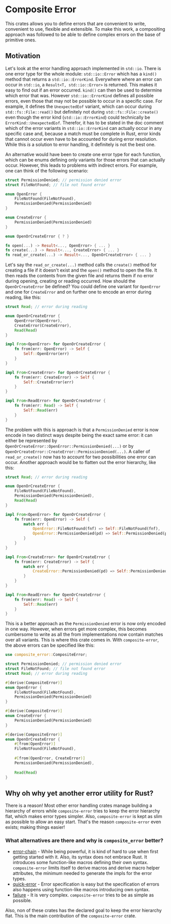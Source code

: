 # Composite Error

This crates allows you to define errors that are convenient to write, convenient to use, flexible and extensible. To make this work, a compositing approach was followed to be able to define complex errors on the base of primitive ones.

## Motivation

Let's look at the error handling approach implemented in `std::io`. There is one error type for the whole module: `std::io::Error` which has a `kind()` method that returns a `std::io::ErrorKind`. Everywhere where an error can occur in `std::io`, a `Result<T, std::io::Error>` is returned. This makes it easy to find out if an error occurred. `kind()` can then be used to determine which error that was. However `std::io::ErrorKind` defines all possible errors, even those that may not be possible to occur in a specific case. For example, it defines the `UnexpectedEof` variant, which can occur during `std::fs::File::read()` but definitely not during `std::fs::File::create()` even though the error kind (`std::io::ErrorKind`) could technically be `ErrorKind::UnexpectedEof`. Therefor, it has to be stated in the doc comment which of the error variants in `std::io::ErrorKind` can actually occur in any specific case and, because a match must be complete in Rust, error kinds that cannot occur even have to be accounted for during error resolution. While this *is* a solution to error handling, it definitely is not the best one.

An alternative would have been to create one error type for each function, which can be enums defining only variants for those errors that can actually occur. However, this leads to problems with indirect errors. For example, one can think of the following scenario:

```rust
struct PermissionDenied; // permission denied error
struct FileNotFound; // file not found error

enum OpenError {
	FileNotFound(FileNotFound),
	PermissionDenied(PermissionDenied)
}

enum CreateError {
	PermissionDenied(PermissionDenied)
}

enum OpenOrCreateError { ? }

fn open(...) -> Result<..., OpenError> { ... }
fn create(...) -> Result<..., CreateError> { ... }
fn read_or_create(...) -> Result<..., OpenOrCreateError> { ... }
```

Let's say the `read_or_create(...)` method calls the `create()` method for creating a file if it doesn't exist and the `open()` method to open the file. It then reads the contents from the given file and returns them if no error during opening, creating or reading occurred. How should the `OpenOrCreateError` be defined? You could define one variant for `OpenError` and one for `CreateError` and on further one to encode an error during reading, like this:

```rust
struct Read; // error during reading

enum OpenOrCreateError {
	OpenError(OpenError),
	CreateError(CreateError),
	Read(Read)
}

impl From<OpenError> for OpenOrCreateError {
	fn from(err: OpenError) -> Self {
		Self::OpenError(err)
	}
}

impl From<CreateError> for OpenOrCreateError {
	fn from(err: CreateError) -> Self {
		Self::CreateError(err)
	}
}

impl From<ReadError> for OpenOrCreateError {
	fn from(err: Read) -> Self {
		Self::Read(err)
	}
}
```

The problem with this is approach is that a `PermissionDenied` error is now encode in two distinct ways despite being the exact same error: it can either be represented by `OpenOrCreateError::OpenError::PermissionDenied(...)` or by `OpenOrCreateError::CreateError::PermissionDenied(...)`. A caller of `read_or_create()` now has to account for two possibilities one error can occur. Another approach would be to flatten out the error hierarchy, like this:

```rust
struct Read; // error during reading

enum OpenOrCreateError {
	FileNotFound(FileNotFound),
	PermissionDenied(PermissionDenied),
	Read(Read)
}

impl From<OpenError> for OpenOrCreateError {
	fn from(err: OpenError) -> Self {
		match err {
			OpenError::FileNotFound(fnf) => Self::FileNotFound(fnf),
			OpenError::PermissionDenied(pd) => Self::PermissionDenied(pd)
		}
	}
}

impl From<CreateError> for OpenOrCreateError {
	fn from(err: CreateError) -> Self {
		match err {
			CreateError::PermissionDenied(pd) => Self::PermissionDenied(pd)
		}
	}
}

impl From<ReadError> for OpenOrCreateError {
	fn from(err: Read) -> Self {
		Self::Read(err)
	}
}
```

This is a better approach as the `PermissionDenied` error is now only encoded in one way. However, when errors get more complex, this becomes cumbersome to write as all the from implementations now contain matches over all variants. This is where this crate comes in. With `composite-error`, the above errors can be specified like this:

```rust
use composite_error::CompositeError;

struct PermissionDenied; // permission denied error
struct FileNotFound; // file not found error
struct Read; // error during reading

#[derive(CompositeError)]
enum OpenError {
	FileNotFound(FileNotFound),
	PermissionDenied(PermissionDenied)
}

#[derive(CompositeError)]
enum CreateError {
	PermissionDenied(PermissionDenied)
}

#[derive(CompositeError)]
enum OpenOrCreateError {
	#[from(OpenError)]
	FileNotFound(FileNotFound),
	
	#[from(OpenError, CreateError)]
	PermissionDenied(PermissionDenied),
	
	Read(Read)
}
```

## Why oh why yet another error utility for Rust?

There is a reason! Most other error handling crates manage building a hierarchy of errors while `composite-error` tries to keep the error hierarchy flat, which makes error types simpler. Also, `composite-error` is kept as slim as possible to allow an easy start. That's the reason `composite-error` even exists; making things easier!

### What alternatives are there and why is `composite_error` better?

- [error-chain] - While being powerful, it is kind of hard to use when first getting started with it. Also, its syntax does not embrace Rust. It introduces some function-like macros defining their own syntax. `composite-error` limits itself to derive macros and derive macro helper attributes, the minimum needed to generate the impls for the error types.
- [quick-error] - Error specification is easy but the specification of errors also happens using function-like macros introducing own syntax.
- [failure] - It is very complex. `composite-error` tries to be as simple as possible.

Also, non of these crates has the declared goal to keep the error hierarchy flat. This is the main contribution of the `composite-error` crate.

[error-chain]: https://crates.io/crates/error-chain
[quick-error]: https://crates.io/crates/quick-error
[failure]: https://crates.io/crates/failure



